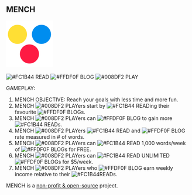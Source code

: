## MENCH

![THE MENCH GAME](/img/mench-v2-128.png)

![#FC1B44](http://placehold.jp/FC1B44/ffffff/15x15.png?text=+&css=%7B%22border-radius%22%3A%2220px%22%7D) READ
![#FFDF0F](http://placehold.jp/FFDF0F/ffffff/15x15.png?text=+&css=%7B%22border-radius%22%3A%2220px%22%7D) BLOG
![#008DF2](http://placehold.jp/008DF2/ffffff/15x15.png?text=+&css=%7B%22border-radius%22%3A%2220px%22%7D) PLAY

GAMEPLAY:

1. MENCH OBJECTIVE: Reach your goals with less time and more fun.
2. MENCH ![#008DF2](http://placehold.jp/008DF2/ffffff/15x15.png?text=+&css=%7B%22border-radius%22%3A%2220px%22%7D) PLAYers start by ![#FC1B44](http://placehold.jp/FC1B44/ffffff/15x15.png?text=+&css=%7B%22border-radius%22%3A%2220px%22%7D) READing their favourite ![#FFDF0F](http://placehold.jp/FFDF0F/ffffff/15x15.png?text=+&css=%7B%22border-radius%22%3A%2220px%22%7D) BLOGs.
3. MENCH ![#008DF2](http://placehold.jp/008DF2/ffffff/15x15.png?text=+&css=%7B%22border-radius%22%3A%2220px%22%7D) PLAYers can ![#FFDF0F](http://placehold.jp/FFDF0F/ffffff/15x15.png?text=+&css=%7B%22border-radius%22%3A%2220px%22%7D) BLOG to gain more ![#FC1B44](http://placehold.jp/FC1B44/ffffff/15x15.png?text=+&css=%7B%22border-radius%22%3A%2220px%22%7D) READs.
4. MENCH ![#008DF2](http://placehold.jp/008DF2/ffffff/15x15.png?text=+&css=%7B%22border-radius%22%3A%2220px%22%7D) PLAYers ![#FC1B44](http://placehold.jp/FC1B44/ffffff/15x15.png?text=+&css=%7B%22border-radius%22%3A%2220px%22%7D) READ and ![#FFDF0F](http://placehold.jp/FFDF0F/ffffff/15x15.png?text=+&css=%7B%22border-radius%22%3A%2220px%22%7D) BLOG rate measured in # of words.
5. MENCH ![#008DF2](http://placehold.jp/008DF2/ffffff/15x15.png?text=+&css=%7B%22border-radius%22%3A%2220px%22%7D) PLAYers can ![#FC1B44](http://placehold.jp/FC1B44/ffffff/15x15.png?text=+&css=%7B%22border-radius%22%3A%2220px%22%7D) READ 1,000 words/week of ![#FFDF0F](http://placehold.jp/FFDF0F/ffffff/15x15.png?text=+&css=%7B%22border-radius%22%3A%2220px%22%7D) BLOGs for FREE.
6. MENCH ![#008DF2](http://placehold.jp/008DF2/ffffff/15x15.png?text=+&css=%7B%22border-radius%22%3A%2220px%22%7D) PLAYers can ![#FC1B44](http://placehold.jp/FC1B44/ffffff/15x15.png?text=+&css=%7B%22border-radius%22%3A%2220px%22%7D) READ UNLIMITED ![#FFDF0F](http://placehold.jp/FFDF0F/ffffff/15x15.png?text=+&css=%7B%22border-radius%22%3A%2220px%22%7D) BLOGs for $5/week.
7. MENCH ![#008DF2](http://placehold.jp/008DF2/ffffff/15x15.png?text=+&css=%7B%22border-radius%22%3A%2220px%22%7D) PLAYers who ![#FFDF0F](http://placehold.jp/FFDF0F/ffffff/15x15.png?text=+&css=%7B%22border-radius%22%3A%2220px%22%7D) BLOG earn weekly income relative to their ![#FC1B44](http://placehold.jp/FC1B44/ffffff/15x15.png?text=+&css=%7B%22border-radius%22%3A%2220px%22%7D)READs.

MENCH is a [non-profit & open-source](https://mench.com/8263) project.

